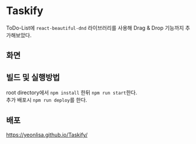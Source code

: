 # Taskify
ToDo-List에 `react-beautiful-dnd` 라이브러리를 사용해 Drag & Drop 기능까지 추가해보았다.
## 화면

## 빌드 및 실행방법
root directory에서 `npm install` 한뒤 `npm run start`한다.<br>
추가 배포시 `npm run deploy`를 한다.
## 배포
https://yeonlisa.github.io/Taskify/
